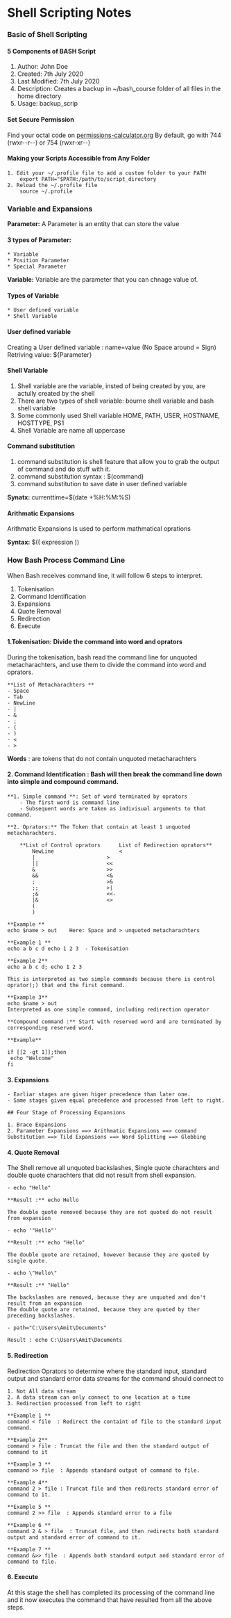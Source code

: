 # Shell Scripting Notes 
### Basic of Shell Scripting 

#### 5 Components of BASH Script
 1) Author: John Doe
 2) Created: 7th July 2020
 3) Last Modified: 7th July 2020
 4) Description:
    Creates a backup in ~/bash_course folder of all files in the home directory
 5) Usage: backup_scrip
  
#### Set Secure Permission 

Find your octal code on [permissions-calculator.org](url)
By default, go with 744 (rwxr--r--) or 754 (rwxr-xr--)

#### Making your Scripts Accessible from Any Folder 

	1. Edit your ~/.profile file to add a custom folder to your PATH
		export PATH="$PATH:/path/to/script_directory
	2. Reload the ~/.profile file
		source ~/.profile

### Variable and Expansions

**Parameter:** A Parameter is an entity that can store the value 

#### 3 types of Parameter: 

	* Variable
	* Position Parameter
	* Special Parameter
	
**Variable:** Variable are the parameter that you can chnage value of. 

#### Types of Variable 

	* User defined variable
 	* Shell Variable 

#### User defined variable

Creating a User defined variable : name=value (No Space around = Sign)
Retriving value: ${Parameter}

#### Shell Variable 

1. Shell variable are the variable, insted of being created by you, are actully created by the shell
2. There are two types of shell variable: bourne shell variable and bash shell variable
3. Some commonly used Shell variable HOME, PATH, USER, HOSTNAME, HOSTTYPE, PS1
4. Shell Variable are name all uppercase 


#### Command substitution 

1. command substitution is shell feature that allow you to grab the output of command and do stuff with it.
2. command substitution syntax : $(command)
3. command substitution to save date in user defined variable

**Synatx:** currenttime=$(date +%H:%M:%S)

#### Arithmatic Expansions

Arithmatic Expansions Is used to perform mathmatical oprations 

**Syntax:** $(( expression ))
		



### How Bash Process Command Line

When Bash receives command line, it will follow 6 steps to interpret.

1. Tokenisation
2. Command Identification
3. Expansions 
4. Quote Removal 
5. Redirection 
6. Execute

#### 1.Tokenisation: Divide the command into word and oprators 

During the tokenisation, bash read the command line for unquoted metacharachters, and use them to divide the command into word and oprators.

	**List of Metacharachters **
	- Space
	- Tab
	- NewLine
	- | 
	- &
	- ;
	- (
	- )
	- <
	- >
 
	
**Words** : are tokens that do not contain unquoted metacharachters
	

#### 2. Command Identification : Bash will then break the command line down into simple and compound command.

	**1. Simple command **: Set of word terminated by oprators
		- The first word is command line 
		- Subsequent words are taken as indivisual arguments to that command.
		
	**2. Oprators:** The Token that contain at least 1 unquoted metacharachters.
	
		**List of Control oprators 		List of Redirection oprators**
			NewLine						<
			|						>
			||						<<
			&						>>
			&&						<&
			;						>&
			;;						>|
			;&						<<-
			|&						<>
			(
			)
			
	**Example **
	echo $name > out    Here: Space and > unquoted metacharachters	
	
	**Example 1 **
	echo a b c d echo 1 2 3  - Tokenisation 
	
	**Example 2**
	echo a b c d; echo 1 2 3 
	
	This is interpreted as two simple commands because there is control oprator(;) that end the first command.
 
	**Example 3**
	echo $name > out   
	Interpreted as one simple command, including redirection operator
	
	**Compound command :** Start with reserved word and are terminated by corresponding reserved word. 
	
	**Example**
	
	if [[2 -gt 1]];then
	 echo "Welcome"
	fi
	

#### 3. Expansions 

	- Earliar stages are given higer precedence than later one.
	- Same stages given equal precedence and processed from left to right.
	
	## Four Stage of Processing Expansions
	
	1. Brace Expansions
	2. Parameter Expansions ==> Arithmatic Expansions ==> command Substitution ==> Tild Expansions ==> Word Splitting ==> Globbing 

#### 4. Quote Removal 

The Shell remove all unquoted backslashes, Single quote charachters and double quote charachters that did not result from shell expansion.

	- echo "Hello" 
	
	**Result :** echo Hello 
	
	The double quote removed because they are not quoted do not result from expansion 
	
	- echo '"Hello"'
	
	**Result :** echo "Hello" 
	
	The double quote are retained, however because they are quoted by single quote.
	
	- echo \"Hello\" 
	
	**Result :** "Hello"
	
	The backslashes are removed, because they are unquoted and don't result from an expansion 
	The double quote are retained, because they are quoted by ther preceding backslashes. 

	- path="C:\Users\Amit\Documents"
	
	Result : echo C:\Users\Amit\Documents
	
#### 5. Redirection 

Redirection Oprators to determine where the standard input, standard output and standard error data streams for the command should connect to 

	1. Not All data stream 
	2. A data stream can only connect to one location at a time 
	3. Redirection processed from left to right
	
	**Example 1 **
	command < file  : Redirect the containt of file to the standard input command.
	
	**Example 2**
	command > file : Truncat the file and then the standard output of command to it
	
	**Example 3 **
	command >> file  : Appends standard output of command to file.
	
	**Example 4**
	command 2 > file : Truncat file and then redirects standard error of command to it. 
	
	**Example 5 **
	command 2 >> file  : Appends standard error to a file 
	
	**Example 6 **
	command 2 & > file  : Truncat file, and then redirects both standard output and standard error of command to it.
	
	**Example 7 **
	command &>> file  : Appends both standard output and standard error of command to file.
 

#### 6. Execute
 
At this stage the shell has completed its processing of the command line and it now executes the command that have resulted from all the above steps.
 
